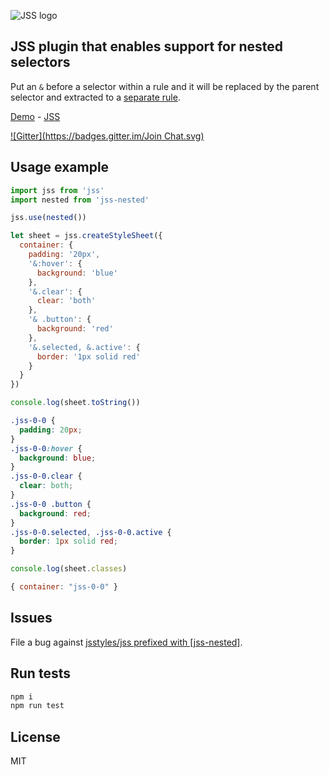 ![JSS logo](https://avatars1.githubusercontent.com/u/9503099?v=3&s=60)

## JSS plugin that enables support for nested selectors

Put an `&` before a selector within a rule and it will be
replaced by the parent selector and extracted to
a [separate rule](http://jsstyles.github.io/jss-examples/plugins/jss-nested/simple/index.html).

[Demo](http://jsstyles.github.io/jss-examples/index.html#plugin-jss-nested) -
[JSS](https://github.com/jsstyles/jss)

[![Gitter](https://badges.gitter.im/Join Chat.svg)](https://gitter.im/jsstyles/jss?utm_source=badge&utm_medium=badge&utm_campaign=pr-badge&utm_content=badge)


## Usage example

```javascript
import jss from 'jss'
import nested from 'jss-nested'

jss.use(nested())

let sheet = jss.createStyleSheet({
  container: {
    padding: '20px',
    '&:hover': {
      background: 'blue'
    },
    '&.clear': {
      clear: 'both'
    },
    '& .button': {
      background: 'red'
    },
    '&.selected, &.active': {
      border: '1px solid red'
    }
  }
})
```

```javascript
console.log(sheet.toString())
```
```css
.jss-0-0 {
  padding: 20px;
}
.jss-0-0:hover {
  background: blue;
}
.jss-0-0.clear {
  clear: both;
}
.jss-0-0 .button {
  background: red;
}
.jss-0-0.selected, .jss-0-0.active {
  border: 1px solid red;
}
```

```javascript
console.log(sheet.classes)
```
```javascript
{ container: "jss-0-0" }
```

## Issues

File a bug against [jsstyles/jss prefixed with \[jss-nested\]](https://github.com/jsstyles/jss/issues/new?title=[jss-nested]%20).

## Run tests

```bash
npm i
npm run test
```

## License

MIT
